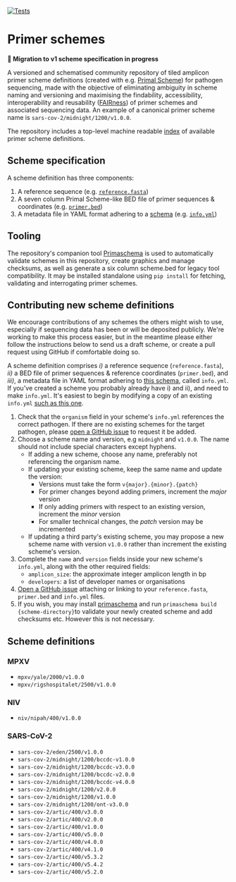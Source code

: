 [![Tests](https://github.com/pha4ge/primer-schemes/actions/workflows/test.yml/badge.svg)](https://github.com/pha4ge/primer-schemes/actions/workflows/test.yml)

# Primer schemes 

**🚨 Migration to v1 scheme specification in progress**

A versioned and schematised community repository of tiled amplicon primer scheme definitions (created with e.g. [Primal Scheme](https://primalscheme.com)) for pathogen sequencing, made with the objective of eliminating ambiguity in scheme naming and versioning and maximising the findability, accessibility, interoperability and reusability ([FAIRness](https://www.go-fair.org/fair-principles/)) of primer schemes and associated sequencing data. An example of a canonical primer scheme name is `sars-cov-2/midnight/1200/v1.0.0`.

The repository includes a top-level machine readable [index](https://github.com/pha4ge/primer-schemes/blob/main/index.yml) of available primer scheme definitions.



## Scheme specification

A scheme definition has three components:

1.  A reference sequence (e.g. [`reference.fasta`](https://github.com/pha4ge/primer-schemes/blob/main/schemes/sars-cov-2/artic/400/v4.1.0/reference.fasta))
2.  A seven column Primal Scheme-like BED file of primer sequences & coordinates (e.g. [`primer.bed`](https://github.com/pha4ge/primer-schemes/blob/main/schemes/sars-cov-2/artic/400/v4.1.0/primer.bed))
3.  A metadata file in YAML format adhering to a [schema](https://github.com/pha4ge/primaschema/blob/main/src/primaschema/schema/info.yml) (e.g. [`info.yml`](https://github.com/pha4ge/primer-schemes/blob/main/schemes/sars-cov-2/artic/400/v4.1.0/info.yml))



## Tooling

The repository's companion tool [Primaschema](https://github.com/pha4ge/primaschema) is used to automatically validate schemes in this repository, create graphics and manage checksums, as well as generate a six column scheme.bed for legacy tool compatibility. It may be installed standalone using `pip install` for fetching, validating and interrogating primer schemes.



## Contributing new scheme definitions

We encourage contributions of any schemes the others might wish to use, especially if sequencing data has been or will be deposited publicly. We're working to make this process easier, but in the meantime please either follow the instructions below to send us a draft scheme, or create a pull request using GitHub if comfortable doing so.

A scheme definition comprises *i)* a reference sequence (`reference.fasta`), *ii)* a BED file of primer sequences & reference coordinates (`primer.bed`), and *iii)*, a metadata file in YAML format adhering to [this schema](https://github.com/pha4ge/primaschema/blob/main/src/primaschema/schema/info.yml), called `info.yml`. If you've created a scheme you probably already have i) and ii), and need to make `info.yml`. It's easiest to begin by modifying a copy of an existing `info.yml` [such as this one](https://github.com/pha4ge/primer-schemes/blob/main/schemes/sars-cov-2/eden/2500/v1.0.0/info.yml).

1. Check that the `organism` field in your scheme's `info.yml` references the correct pathogen. If there are no existing schemes for the target pathogen, please [open a GitHub issue](https://github.com/pha4ge/primer-schemes/issues) to request it be added.
2. Choose a scheme name and version, e.g `midnight` and `v1.0.0`. The name should not include special characters except hyphens.
    - If adding a new scheme, choose any name, preferably not referencing the organism name. 
    - If updating your existing scheme, keep the same name and update the version:
      - Versions must take the form `v{major}.{minor}.{patch}`
      - For primer changes beyond adding primers, increment the *major* version
      - If only adding primers with respect to an existing version, increment the *minor* version
      - For smaller technical changes, the *patch* version may be incremented
    - If updating a third party's existing scheme, you may propose a new scheme name with version `v1.0.0` rather than increment the existing scheme's version.
3. Complete the `name` and `version` fields inside your new scheme's `info.yml`, along with the other required fields:
    - `amplicon_size`: the approximate integer amplicon length in bp
    - `developers`: a list of developer names or organisations
4. [Open a GitHub issue](https://github.com/pha4ge/primer-schemes/issues) attaching or linking to your `reference.fasta`, `primer.bed` and `info.yml` files.
5. If you wish, you may install [primaschema](https://github.com/pha4ge/primaschema) and run `primaschema build {scheme-directory}`to validate your newly created scheme and add checksums etc. However this is not necessary.



## Scheme definitions

### MPXV

- `mpxv/yale/2000/v1.0.0`
- `mpxv/rigshospitalet/2500/v1.0.0`

### NIV

- `niv/nipah/400/v1.0.0`

### SARS-CoV-2

- `sars-cov-2/eden/2500/v1.0.0`
- `sars-cov-2/midnight/1200/bccdc-v1.0.0`
- `sars-cov-2/midnight/1200/bccdc-v3.0.0`
- `sars-cov-2/midnight/1200/bccdc-v2.0.0`
- `sars-cov-2/midnight/1200/bccdc-v4.0.0`
- `sars-cov-2/midnight/1200/v2.0.0`
- `sars-cov-2/midnight/1200/v1.0.0`
- `sars-cov-2/midnight/1200/ont-v3.0.0`
- `sars-cov-2/artic/400/v3.0.0`
- `sars-cov-2/artic/400/v2.0.0`
- `sars-cov-2/artic/400/v1.0.0`
- `sars-cov-2/artic/400/v5.0.0`
- `sars-cov-2/artic/400/v4.0.0`
- `sars-cov-2/artic/400/v4.1.0`
- `sars-cov-2/artic/400/v5.3.2`
- `sars-cov-2/artic/400/v5.4.2`
- `sars-cov-2/artic/400/v5.2.0`

